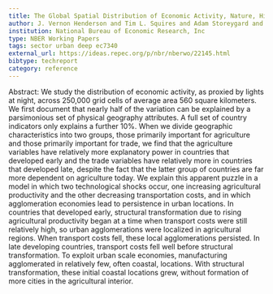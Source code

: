 ```yaml
---
title: The Global Spatial Distribution of Economic Activity, Nature, History, and the Role of Trade
author: J. Vernon Henderson and Tim L. Squires and Adam Storeygard and David N. Weil
institution: National Bureau of Economic Research, Inc
type: NBER Working Papers
tags: sector urban deep ec7340
external_url: https://ideas.repec.org/p/nbr/nberwo/22145.html
bibtype: techreport
category: reference
---
```

Abstract: We study the distribution of economic activity, as proxied by lights at night, across 250,000 grid cells of average area 560 square kilometers. We first document that nearly half of the variation can be explained by a parsimonious set of physical geography attributes. A full set of country indicators only explains a further 10\%. When we divide geographic characteristics into two groups, those primarily important for agriculture and those primarily important for trade, we find that the agriculture variables have relatively more explanatory power in countries that developed early and the trade variables have relatively more in countries that developed late, despite the fact that the latter group of countries are far more dependent on agriculture today. We explain this apparent puzzle in a model in which two technological shocks occur, one increasing agricultural productivity and the other decreasing transportation costs, and in which agglomeration economies lead to persistence in urban locations. In countries that developed early, structural transformation due to rising agricultural productivity began at a time when transport costs were still relatively high, so urban agglomerations were localized in agricultural regions. When transport costs fell, these local agglomerations persisted. In late developing countries, transport costs fell well before structural transformation. To exploit urban scale economies, manufacturing agglomerated in relatively few, often coastal, locations. With structural transformation, these initial coastal locations grew, without formation of more cities in the agricultural interior.
